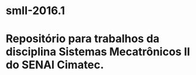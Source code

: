 # smII-2016.1

# Repositório para trabalhos da disciplina Sistemas Mecatrônicos II do SENAI Cimatec.
